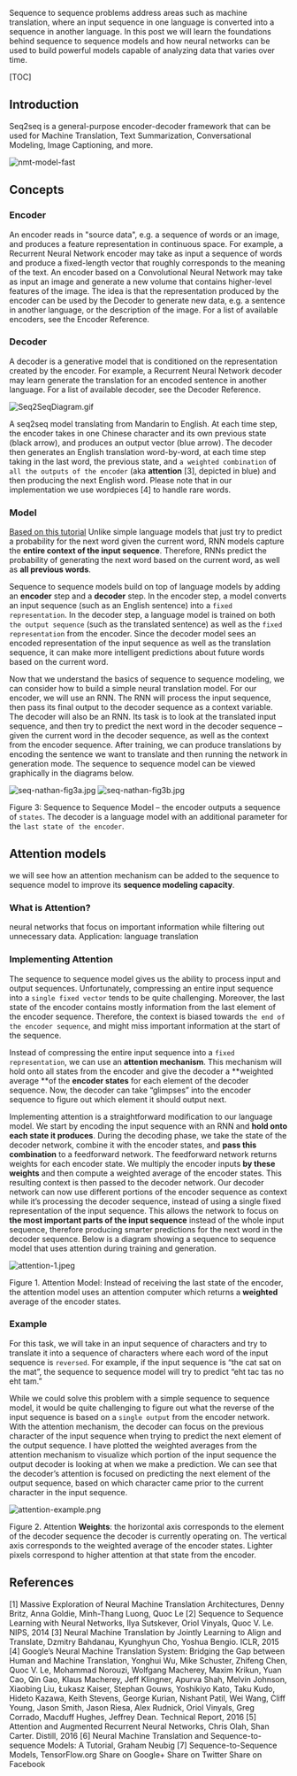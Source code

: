 Sequence to sequence problems address areas such as machine translation, where an input sequence in one language is converted into a sequence in another language. In this post we will learn the foundations behind sequence to sequence models and how neural networks can be used to build powerful models capable of analyzing data that varies over time.

[TOC]

## Introduction

Seq2seq is a general-purpose encoder-decoder framework that can be used for Machine Translation, Text Summarization, Conversational Modeling, Image Captioning, and more.

![nmt-model-fast](/downloads/nmt-model-fast.gif)

## Concepts

### Encoder

An encoder reads in "source data", e.g. a sequence of words or an image, and produces a feature representation in continuous space. For example, a Recurrent Neural Network encoder may take as input a sequence of words and produce a fixed-length vector that roughly corresponds to the meaning of the text. An encoder based on a Convolutional Neural Network may take as input an image and generate a new volume that contains higher-level features of the image. The idea is that the representation produced by the encoder can be used by the Decoder to generate new data, e.g. a sentence in another language, or the description of the image. For a list of available encoders, see the Encoder Reference.

### Decoder

A decoder is a generative model that is conditioned on the representation created by the encoder. For example, a Recurrent Neural Network decoder may learn generate the translation for an encoded sentence in another language. For a list of available decoder, see the Decoder Reference.

![Seq2SeqDiagram.gif](/downloads/Seq2SeqDiagram.gif)

A seq2seq model translating from Mandarin to English. At each time step, the encoder takes in one Chinese character and its own previous state (black arrow), and produces an output vector (blue arrow). The decoder then generates an English translation word-by-word, at each time step taking in the last word, the previous state, and `a weighted combination` of `all the outputs of the encoder` (aka **attention** [3], depicted in blue) and then producing the next English word. Please note that in our implementation we use wordpieces [4] to handle rare words.

### Model
[Based on this tutorial](https://indico.io/blog/sequence-modeling-neuralnets-part1/)
Unlike simple language models that just try to predict a probability for the next word given the current word, RNN models capture the **entire context of the input sequence**. Therefore, RNNs predict the probability of generating the next word based on the current word, as well as **all previous words**.

Sequence to sequence models build on top of language models by adding an **encoder** step and a **decoder** step. In the encoder step, a model converts an input sequence (such as an English sentence) into a `fixed representation`. In the decoder step, a language model is trained on both `the output sequence` (such as the translated sentence) as well as the `fixed representation` from the encoder. Since the decoder model sees an encoded representation of the input sequence as well as the translation sequence, it can make more intelligent predictions about future words based on the current word.

Now that we understand the basics of sequence to sequence modeling, we can consider how to build a simple neural translation model. For our encoder, we will use an RNN. The RNN will process the input sequence, then pass its final output to the decoder sequence as a context variable. The decoder will also be an RNN. Its task is to look at the translated input sequence, and then try to predict the next word in the decoder sequence – given the current word in the decoder sequence, as well as the context from the encoder sequence. After training, we can produce translations by encoding the sentence we want to translate and then running the network in generation mode. The sequence to sequence model can be viewed graphically in the diagrams below.

![seq-nathan-fig3a.jpg](/downloads/seq-nathan-fig3a.jpg)
![seq-nathan-fig3b.jpg](/downloads/seq-nathan-fig3b.jpg)

Figure 3: Sequence to Sequence Model – the encoder outputs a sequence of `states`. The decoder is a language model with an additional parameter for the `last state of the encoder`.

## Attention models
we will see how an attention mechanism can be added to the sequence to sequence model to improve its **sequence modeling capacity**.

### What is Attention?
neural networks that focus on important information while filtering out unnecessary data. Application: language translation

### Implementing Attention
The sequence to sequence model gives us the ability to process input and output sequences. Unfortunately, compressing an entire input sequence into a `single fixed vector` tends to be quite challenging. Moreover, the last state of the encoder contains mostly information from the last element of the encoder sequence. Therefore, the context is biased towards `the end of the encoder sequence`, and might miss important information at the start of the sequence.

Instead of compressing the entire input sequence into a `fixed representation`, we can use an **attention mechanism**. This mechanism will hold onto all states from the encoder and give the decoder a **weighted average **of the **encoder states** for each element of the decoder sequence. Now, the decoder can take “glimpses” into the encoder sequence to figure out which element it should output next. 

Implementing attention is a straightforward modification to our language model. We start by encoding the input sequence with an RNN and **hold onto each state it produces**. During the decoding phase, we take the state of the decoder network, combine it with the encoder states, and **pass this combination** to a feedforward network. The feedforward network returns weights for each encoder state. We multiply the encoder inputs **by these weights** and then compute a weighted average of the encoder states. This resulting context is then passed to the decoder network. Our decoder network can now use different portions of the encoder sequence as context while it’s processing the decoder sequence, instead of using a single fixed representation of the input sequence. This allows the network to focus on **the most important parts of the input sequence** instead of the whole input sequence, therefore producing smarter predictions for the next word in the decoder sequence. Below is a diagram showing a sequence to sequence model that uses attention during training and generation.

![attention-1.jpeg](/downloads/attention-1.jpeg)

Figure 1. Attention Model: Instead of receiving the last state of the encoder, the attention model uses an attention computer which returns a **weighted** average of the encoder states.

### Example

For this task, we will take in an input sequence of characters and try to translate it into a sequence of characters where each word of the input sequence is `reversed`. For example, if the input sequence is “the cat sat on the mat”, the sequence to sequence model will try to predict “eht tac tas no eht tam.”

While we could solve this problem with a simple sequence to sequence model, it would be quite challenging to figure out what the reverse of the input sequence is based on a `single output` from the encoder network. With the attention mechanism, the decoder can focus on the previous character of the input sequence when trying to predict the next element of the output sequence. I have plotted the weighted averages from the attention mechanism to visualize which portion of the input sequence the output decoder is looking at when we make a prediction. We can see that the decoder’s attention is focused on predicting the next element of the output sequence, based on which character came prior to the current character in the input sequence.

![attention-example.png](/downloads/attention-example.png)

Figure 2. Attention **Weights**: the horizontal axis corresponds to the element of the decoder sequence the decoder is currently operating on. The vertical axis corresponds to the weighted average of the encoder states. Lighter pixels correspond to higher attention at that state from the encoder.

## References
[1] Massive Exploration of Neural Machine Translation Architectures, Denny Britz, Anna Goldie, Minh-Thang Luong, Quoc Le
[2] Sequence to Sequence Learning with Neural Networks, Ilya Sutskever, Oriol Vinyals, Quoc V. Le. NIPS, 2014
[3] Neural Machine Translation by Jointly Learning to Align and Translate, Dzmitry Bahdanau, Kyunghyun Cho, Yoshua Bengio. ICLR, 2015
[4] Google’s Neural Machine Translation System: Bridging the Gap between Human and Machine Translation, Yonghui Wu, Mike Schuster, Zhifeng Chen, Quoc V. Le, Mohammad Norouzi, Wolfgang Macherey, Maxim Krikun, Yuan Cao, Qin Gao, Klaus Macherey, Jeff Klingner, Apurva Shah, Melvin Johnson, Xiaobing Liu, Łukasz Kaiser, Stephan Gouws, Yoshikiyo Kato, Taku Kudo, Hideto Kazawa, Keith Stevens, George Kurian, Nishant Patil, Wei Wang, Cliff Young, Jason Smith, Jason Riesa, Alex Rudnick, Oriol Vinyals, Greg Corrado, Macduff Hughes, Jeffrey Dean. Technical Report, 2016
[5] Attention and Augmented Recurrent Neural Networks, Chris Olah, Shan Carter. Distill, 2016
[6] Neural Machine Translation and Sequence-to-sequence Models: A Tutorial, Graham Neubig
[7] Sequence-to-Sequence Models, TensorFlow.org
 Share on Google+  Share on Twitter  Share on Facebook
